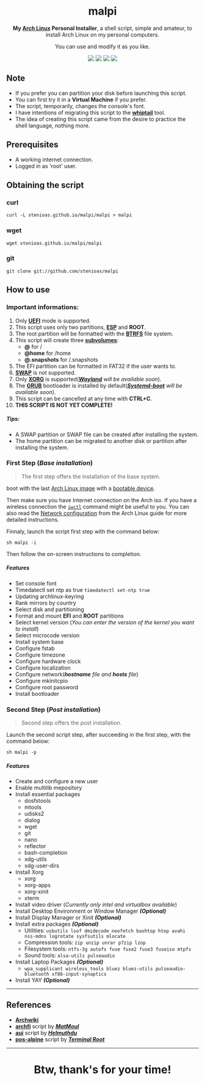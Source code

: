<h1 align="center">
  malpi
</h1>
<p align="center"><strong>My <a href="https://www.archlinux.org/">Arch Linux</a> Personal Installer</strong>, a shell script, simple and amateur, to install Arch Linux on my personal computers.</p><p align="center">You can use and modify it as you like.</p>

<p align="center">
  <img src="https://img.shields.io/badge/Maintained%3F-Yes-green?style=for-the-badge">
  <img src="https://img.shields.io/github/license/stenioas/malpi?style=for-the-badge">
  <img src="https://img.shields.io/github/issues/stenioas/malpi?color=violet&style=for-the-badge">
  <img src="https://img.shields.io/github/stars/stenioas/malpi?style=for-the-badge">
</p>

## Note
* If you prefer you can partition your disk before launching this script.
* You can first try it in a **Virtual Machine** if you prefer.
* The script, temporarily, changes the console's font.
* I have intentions of migrating this script to the [**whiptail**](https://linux.die.net/man/1/whiptail) tool.
* The idea of ​​creating this script came from the desire to practice the shell language, nothing more.

## Prerequisites

- A working internet connection.
- Logged in as 'root' user.

## Obtaining the script

### curl
	curl -L stenioas.github.io/malpi/malpi > malpi

### wget
	wget stenioas.github.io/malpi/malpi

### git
	git clone git://github.com/stenioas/malpi

## How to use

### Important informations:

1. Only [**UEFI**](https://wiki.archlinux.org/index.php/Unified_Extensible_Firmware_Interface) mode is supported.
2. This script uses only two partitions, [**ESP**](https://wiki.archlinux.org/index.php/EFI_system_partition) and **ROOT**.
3. The root partition will be formatted with the [**BTRFS**](https://wiki.archlinux.org/index.php/btrfs) file system.
4. This script will create three [**subvolumes**](https://wiki.archlinux.org/index.php/btrfs#Subvolumes "subvolumes"):
	- **@** for /
	- **@home** for /home
	- **@.snapshots** for /.snapshots
5. The EFI partition can be formatted in FAT32 if the user wants to.
6. [**SWAP**](https://wiki.archlinux.org/index.php/swap) is not supported.
7. Only [**XORG**](https://wiki.archlinux.org/index.php/Xorg) is supported(*[**Wayland**](https://wiki.archlinux.org/index.php/wayland) will be available soon*).
8. The [**GRUB**](https://wiki.archlinux.org/index.php/GRUB) bootloader is installed by default(*[**Systemd-boot**](https://wiki.archlinux.org/index.php/Systemd-boot) will be available soon*).
9. This script can be cancelled at any time with **CTRL+C**.
10. **THIS SCRIPT IS NOT YET COMPLETE!**

##### Tips:
  - A SWAP partition or SWAP file can be created after installing the system.
  - The home partition can be migrated to another disk or partition after installing the system.

### First Step (*Base installation*)

> The first step offers the installation of the base system.

boot with the last [Arch Linux image](https://www.archlinux.org/download/) with a [bootable device](https://wiki.archlinux.org/index.php/USB_flash_installation_media).

Then make sure you have Internet connection on the Arch iso. If you have a wireless connection the [`iwctl`](https://wiki.archlinux.org/index.php/Iwd#iwctl) command might be useful to you. You can also read the [Network configuration](https://wiki.archlinux.org/index.php/Network_configuration) from the Arch Linux guide for more detailed instructions.

Finnaly, launch the script first step with the command below:

    sh malpi -i

Then follow the on-screen instructions to completion.
##### Features
- Set console font
- Timedatectl set ntp as true `timedatectl set-ntp true`
- Updating archlinux-keyring
- Rank mirrors by country
- Select disk and partitioning
- Format and mount **EFI** and **ROOT** partitions
- Select kernel version (*You can enter the version of the kernel you want to install*)
- Select microcode version
- Install system base
- Configure fstab
- Configure timezone
- Configure hardware clock
- Configure localization
- Configure network(***hostname** file and **hosts** file*)
- Configure mkinitcpio
- Configure root password
- Install bootloader

### Second Step (*Post installation*) ###

> Second step offers the post installation.

Launch the second script step, after succeeding in the first step, with the command below:

	sh malpi -p

##### Features
- Create and configure a new user
- Enable multilib mepository
- Install essential packages
	- dosfstools
	- mtools
	- udisks2
	- dialog
	- wget
	- git
	- nano
	- reflector
	- bash-completion
	- xdg-utils
	- xdg-user-dirs
- Install Xorg
	- xorg
	- xorg-apps
	- xorg-xinit
	- xterm
- Install video driver (*Currently only intel and virtualbox available*)
- Install Desktop Environment or Window Manager ***(Optional)***
- Install Display Manager or Xinit ***(Optional)***
- Install extra packages ***(Optional)***
	- Utilities: `usbutils lsof dmidecode neofetch bashtop htop avahi nss-mdns logrotate sysfsutils mlocate`
	- Compression tools: `zip unzip unrar p7zip lzop`
	- Filesystem tools: `ntfs-3g autofs fuse fuse2 fuse3 fuseiso mtpfs`
	- Sound tools: `alsa-utils pulseaudio`
- Install Laptop Packages ***(Optional)***
	- `wpa_supplicant wireless_tools bluez bluez-utils pulseaudio-bluetooth xf86-input-synaptics`
- Install YAY ***(Optional)***

---

## References

- [**Archwiki**](https://wiki.archlinux.org/)
- [**archfi**](https://github.com/MatMoul/archfi) script by [***MatMoul***](https://github.com/MatMoul)
- [**aui**](https://github.com/helmuthdu/aui) script by [***Helmuthdu***](https://github.com/helmuthdu)
- [**pos-alpine**](https://terminalroot.com.br/2019/12/alpine-linux-com-awesomewm-nao-recomendado-para-usuarios-nutella.html) script by [***Terminal Root***](https://terminalroot.com.br/)

---
<h1 align="center">Btw, thank's for your time!</h1>
